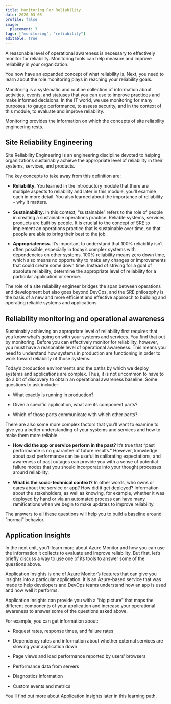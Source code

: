 ```yaml
---
title: Monitoring For Reliability
date: 2020-03-05
profile: false
image:
  placement: 3
tags: ["monitoring", "reliability"]
editable: true
---
```


A reasonable level of operational awareness is necessary to effectively monitor
for reliability. Monitoring tools can help measure and improve reliability in
your organization.

You now have an expanded concept of what reliability is. Next, you need to learn
about the role monitoring plays in reaching your reliability goals.

Monitoring is a systematic and routine collection of information about
activities, events, and statuses that you can use to improve practices and make
informed decisions. In the IT world, we use monitoring for many purposes: to
gauge performance, to assess security, and in the context of this module, to
evaluate and improve reliability.

Monitoring provides the information on which the concepts of site reliability
engineering rests.

## Site Reliability Engineering

Site Reliability Engineering is an engineering discipline devoted to helping
organizations sustainably achieve the appropriate level of reliability in their
systems, services, and products.

The key concepts to take away from this definition are:

-   **Reliability.** You learned in the introductory module that there are
    multiple aspects to reliability and later in this module, you’ll examine
    each in more detail. You also learned about the importance of reliability –
    why it matters.

-   **Sustainability.** In this context, “sustainable” refers to the role of
    people in creating a sustainable operations practice. Reliable systems,
    services, products are built by people. It is crucial to the concept of SRE
    to implement an operations practice that is sustainable over time, so that
    people are able to bring their best to the job.

-   **Appropriateness.** It’s important to understand that 100% reliability
    isn’t often possible, especially in today’s complex systems with
    dependencies on other systems. 100% reliability means zero down time, which
    also means no opportunity to make any changes or improvements that could
    create some down time. Instead of striving for a goal of absolute
    reliability, determine the appropriate level of reliability for a particular
    application or service.

The role of a site reliability engineer bridges the span between operations and
development but also goes beyond DevOps, and the SRE philosophy is the basis of
a new and more efficient and effective approach to building and operating
reliable systems and applications.

## Reliability monitoring and operational awareness

Sustainably achieving an appropriate level of reliability first requires that
you know what’s going on with your systems and services. You find that out by
monitoring. Before you can effectively monitor for reliability, however, you
must have a reasonable level of operational awareness. This means you need to
understand how systems in production are functioning in order to work toward
reliability of those systems.

Today’s production environments and the paths by which we deploy systems and
applications are complex. Thus, it is not uncommon to have to do a bit of
discovery to obtain an operational awareness baseline. Some questions to ask
include:

-   What exactly is running in production?

-   Given a specific application, what are its component parts?

-   Which of those parts communicate with which other parts?

There are also some more complex factors that you’ll want to examine to give you
a better understanding of your systems and services and how to make them more
reliable.

-   **How did the app or service perform in the past?** It’s true that “past
    performance is no guarantee of future results.” However, knowledge about
    past performance can be useful in calibrating expectations, and awareness of
    past outages can provide you with a sense of potential failure modes that
    you should incorporate into your thought processes around reliability.

-   **What is the socio-technical context?** In other words, who owns or cares
    about the service or app? How did it get deployed? Information about the
    stakeholders, as well as knowing, for example, whether it was deployed by
    hand or via an automated process can have many ramifications when we begin
    to make updates to improve reliability.

The answers to all these questions will help you to build a baseline around
“normal” behavior.

## Application Insights

In the next unit, you’ll learn more about Azure Monitor and how you can use the
information it collects to evaluate and improve reliability. But first, let’s
briefly discuss a way to use one of its tools to answer some of the questions
above.

Application Insights is one of Azure Monitor’s features that can give you
insights into a particular application. It is an Azure-based service that was
made to help developers and DevOps teams understand how an app is used and how
well it performs.

Application Insights can provide you with a “big picture” that maps the
different components of your application and increase your operational awareness
to answer some of the questions asked above.

For example, you can get information about:

-   Request rates, response times, and failure rates

-   Dependency rates and information about whether external services are slowing
    your application down

-   Page views and load performance reported by users’ browsers

-   Performance data from servers

-   Diagnostics information

-   Custom events and metrics

You’ll find out more about Application Insights later in this learning path.